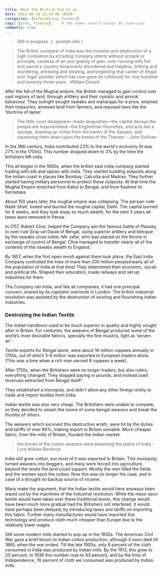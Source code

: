 ```yaml
---
title: What the British did to us 
date: 2023-06-10 22:23:00 +0530
categories: [Informative, Finance]
tags: [info, finance]     # TAG names should always be lowercase
comments: true
---
```



> Still in progress.
{: .prompt-info }

>The British conquest of India was the invasion and destruction of a high civilization by a trading company utterly without scruple or principle, careless of art and greedy of gain, over-running
with fire and sword a country temporarily disordered and helpless, bribing and murdering, annexing and stealing,
and beginning that career of illegal and ‘legal’ plunder which has now gone on ruthlessly for one hundred
and seventy-three years. -William Durant


After the fall of the Mughal empire, the British managed to gain control over vast regions of land, through artillery and their cynistic and amoral behaviour. They outright bought nawabs and maharajas for a price, emptied their treasuries, annexed land from farmers, and imposed laws like the ‘doctrine of lapse’. 

>The little court disappears—trade languishes—the capital decays the people are impoverished—the Englishman flourishes, and acts like a sponge, drawing up riches from the banks of the Ganges, and squeezing them down upon the banks of the Thames. - John Sullivan


In the 18th century, India contributed 23% to the world's economy (It was 27% in the 1700s). This number dropped down to 3% by the time the britishers left india.

This all began in the 1600s, when the british east india company started trading with silk and spices with india. They started building outposts along the indian coast in places like Bombay, Calcutta and Madras. They further started having military personnel to protect these outposts. At that time the Mughal Empire stretched from Kabul to Bengal,
and from Kashmir to Karnataka.

About 150 years later, the mughal empire was collapsing. The persian ruler Nadir Shah, looted and burned the mughal capital, Delhi. The capital burned for 8 weeks, and they took away so much wealth, for the next 3 years all taxes were removed in Persia.

In 1757, Robert Clive, helped the Company win the famous battle of Plassey, to over-rule Siraj-ud-Daula of Bengal, using superior artillery and betrayal by the nawabs close noble, Mir Jafar, who was placed on the throne in exchange of control of Bengal. Clive managed to transfer nearly all of the contents of the nawabs wealth to England.

By 1857, when the first open revolt against them took place, the East India Company controlled the lives of more than 200 million people(nearly all of the population of India at that time) They determined their economic, socail and political life. Shaped their education, made railways and set up industries for them.

The Company ran India, and like all companies, it had one principal concern, shared by its capitalist overlords in London. The british industrial revolution was assisted by the destruction of existing and flourishing indian industries.

### Destroying the Indian Textile

The Indian handloom used to be much superior in quality and highly sought after in Britain. For centuries, the weavers of Bengal produced some of the world’s most desirable fabrics, specially the fine muslins, light as ‘woven air’.

Textile exports for Bengal alone, were about 16 million ruppees annually in 1750s, out of which 5-6 million was exported to European traders alone. (This was a time when a rich man earned 8 ruppees a week).

After 1750s, when the Britishers were no longer traders, but also rulers, everything changed. They stopped paying in pounds, and instead used revenues extracted from Bengal itself!

They established a monopoly, and didn't allow any other foreign entity to trade and import textiles from India.

Indian textile was also very cheap. The Britishers were unable to compete, so they decided to smash the looms of some bengal weavers and break the thumbs of others.

The weavers which survived this destructive wrath, were hit by the duties and tariffs of over 80%, making export to Britain unviable. Much cheaper fabric, from the mills of Britain, flooded the Indian market.

> the bones of the cotton weavers were bleaching the plains of India -Lord William Bentinck

India still grew cotton, but most of it was exported to Britain. This monopoly, turned weavers into beggers, and many were forced into agriculture, beyond the levels the land could support. Mostly the men tilled the fields and the women spun the cotton. Now this was no longer the case, and in case of a drought no backup source of income.

Many make the argument, that the Indian textile would have anyways been wiped out by the machines of the Industrial revolution. While the mass-spun textile would have taken over these traditional looms, this change would have been much more gradual had the Britishers not interfered. It would have perhaps been delayed, by introducing taxes and tariffs on importing this fabric. Further many manufactures would have imported this technology and produce cloth much cheaper than Europe due to the relatively lower wages.

Still some modern mills started to pop up in the 1850s. The American Civil War gave a brief bloom to Indian cotton production, although it soon died till 1865, when the war ended. Till the late 1900s, only 8 percent of the cloth consumed in India was produced by Indian mills. By the 1913, this grew to 20 percent. In 1936 this number rose to 63 percent, and by the time of Independence, 76 percent of cloth we consumed was produced by Indian mills.
